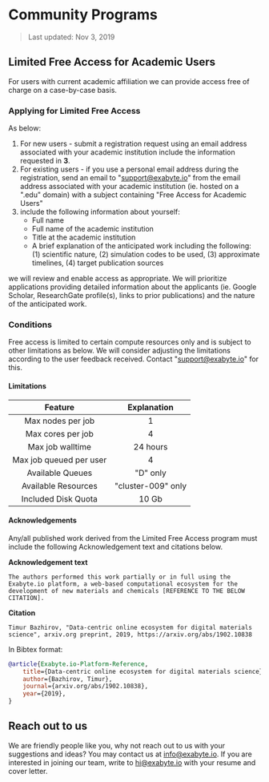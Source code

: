# Community Programs

> Last updated: Nov 3, 2019

<!--

# VASP On-demand

From Oct 2017 we are conducting an experimental program for academic users of VASP. Exabyte.io users that hold up-to-date license for VASP can access the software free of charge. In return, we would like to make results available in a form of a case study after the program ends.

> Without any promise, we may consider advocating for the interested people with a well formulated intent for accessing VASP who do not fit the current eligibility criteria in front of the original developers.

**In order to apply**:

- send an email to support@exabyte.io with a subject containing "VASP-On-demand"
- include the following information about yourself:
    - Full name
    - Institutional Affiliation
    - Contact information of the VASP license holder: email, license number
    - Title of the proposed project (200 characters max)
    - Importance of the proposed project (2000 characters max)
    - Execution plan, including approximate amount of computing required (2000 characters max)
    - Whether you are interested in purchasing on-demand per core-hour access to VASP in the future

-->

## Limited Free Access for Academic Users

For users with current academic affiliation we can provide access free of charge on a case-by-case basis.

### Applying for Limited Free Access

As below:

1. For new users - submit a registration request using an email address associated with your academic institution include the information requested in **3**.
2. For existing users - if you use a personal email address during the registration, send an email to "support@exabyte.io" from the email address associated with your academic institution (ie. hosted on a ".edu" domain) with a subject containing "Free Access for Academic Users" 
3. include the following information about yourself:
    - Full name
    - Full name of the academic institution
    - Title at the academic institution
    - A brief explanation of the anticipated work including the following: (1) scientific nature, (2) simulation codes to be used, (3) approximate timelines, (4) target publication sources
    
we will review and enable access as appropriate. We will prioritize applications providing detailed information about the applicants (ie. Google Scholar, ResearchGate profile(s), links to prior publications) and the nature of the anticipated work.
 
### Conditions

Free access is limited to certain compute resources only and is subject to other limitations as below. We will consider adjusting the limitations according to the user feedback received. Contact "support@exabyte.io" for this.
 
#### Limitations

| Feature  | Explanation  |
| :------: | :----------: |
| Max nodes per job   | 1     |
| Max cores per job   | 4     |
| Max job walltime  | 24 hours  |
| Max job queued per user  | 4  |
| Available Queues   | "D" only     |
| Available Resources   | "cluster-009" only     |
| Included Disk Quota   | 10 Gb     |

#### Acknowledgements

Any/all published work derived from the Limited Free Access program must include the following Acknowledgement text and citations below.

**Acknowledgement text**

```text
The authors performed this work partially or in full using the Exabyte.io platform, a web-based computational ecosystem for the development of new materials and chemicals [REFERENCE TO THE BELOW CITATION]. 
``` 

**Citation**

```text
Timur Bazhirov, "Data-centric online ecosystem for digital materials science", arxiv.org preprint, 2019, https://arxiv.org/abs/1902.10838 
``` 

In Bibtex format:

```bibtex
@article{Exabyte.io-Platform-Reference,
    title={Data-centric online ecosystem for digital materials science},
    author={Bazhirov, Timur},
    journal={arxiv.org/abs/1902.10838},
    year={2019},
}
```

 
## Reach out to us

We are friendly people like you, why not reach out to us with your suggestions and ideas? You may contact us at info@exabyte.io. If you are interested in joining our team, write to hi@exabyte.io with your resume and cover letter.
